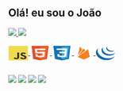 ## Olá! eu sou o João
 <div>
  <a href="https://github.com/joaogabrielfragosojardim">
  <img height="180em" src="https://github-readme-stats.vercel.app/api?username=joaogabrielfragosojardim&show_icons=true&theme=tokyonight&include_all_commits=true&count_private=true"/>
  <img height="180em" src="https://github-readme-stats.vercel.app/api/top-langs/?username=joaogabrielfragosojardim&layout=compact&langs_count=7&theme=tokyonight"/>
</div>
<div style="display: inline_block"><br>
  <img align="center" alt="JavaScript" height="30" width="40" src="https://github.com/devicons/devicon/blob/master/icons/javascript/javascript-original.svg">
  <img align="center" alt="HTML" height="30" width="40" src="https://raw.githubusercontent.com/devicons/devicon/master/icons/html5/html5-original.svg">
  <img align="center" alt="CSS" height="30" width="40" src="https://raw.githubusercontent.com/devicons/devicon/master/icons/css3/css3-original.svg">
 <img align="center" alt="Firebase" height="30" width="40" src="https://github.com/devicons/devicon/blob/master/icons/firebase/firebase-plain.svg">
 <img align="center" alt="JQuery" height="30" width="40" src="https://github.com/devicons/devicon/blob/master/icons/jquery/jquery-original.svg">
</div>
  
  ##
 
<div> 
  <a href="https://instagram.com/joaogfj_" target="_blank"><img src="https://img.shields.io/badge/-Instagram-%23E4405F?style=for-the-badge&logo=instagram&logoColor=white" target="_blank"></a>
 	<a href="https://www.twitch.tv/langetsu_" target="_blank"><img src="https://img.shields.io/badge/Twitch-9146FF?style=for-the-badge&logo=twitch&logoColor=white" target="_blank"></a>
  <a href = "mailto:joaogabrielmgtsu@gmail.com"><img src="https://img.shields.io/badge/-Gmail-%23333?style=for-the-badge&logo=gmail&logoColor=white" target="_blank"></a>
  <a href="https://www.linkedin.com/in/joão-gabriel-731948196/" target="_blank"><img src="https://img.shields.io/badge/-LinkedIn-%230077B5?style=for-the-badge&logo=linkedin&logoColor=white" target="_blank"></a> 

</div>
